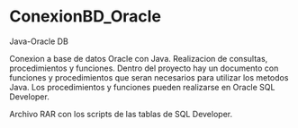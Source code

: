 # ConexionBD_Oracle
Java-Oracle DB


Conexion a base de datos Oracle con Java. 
Realizacion de consultas, procedimientos y funciones. 
Dentro del proyecto hay un documento con funciones y procedimientos que seran necesarios para utilizar los metodos Java. 
Los procedimientos y funciones pueden realizarse en Oracle SQL Developer.

Archivo RAR con los scripts de las tablas de SQL Developer.
